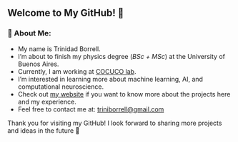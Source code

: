 ## Welcome to My GitHub! 👋

### 🔬 About Me:
- My name is Trinidad Borrell.
- I’m about to finish my physics degree (_BSc + MSc_) at the University of Buenos Aires.
- Currently, I am working at [COCUCO lab](https://www.cocucolab.org/).
- I’m interested in learning more about machine learning, AI, and computational neuroscience.
- Check out [my website](https://trinidadborrell.github.io/) if you want to know more about the projects here and my experience.
- Feel free to contact me at: [triniborrell@gmail.com](mailto:triniborrell@gmail.com)
  
Thank you for visiting my GitHub! I look forward to sharing more projects and ideas in the future :brain: 




